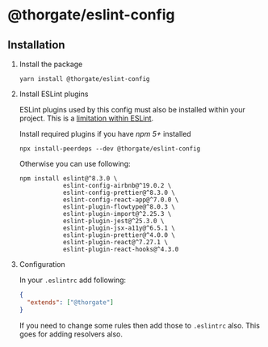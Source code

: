 # @thorgate/eslint-config

## Installation

1) Install the package
   ```shell script
   yarn install @thorgate/eslint-config
   ```

2) Install ESLint plugins

   ESLint plugins used by this config must also be installed within your project. This is a [limitation within ESLint](https://github.com/eslint/rfcs/pull/5).
    
   Install required plugins if you have *npm 5+* installed
   ```shell script
   npx install-peerdeps --dev @thorgate/eslint-config
   ```
    
   Otherwise you can use following:
    
   ```shell script
   npm install eslint@^8.3.0 \
               eslint-config-airbnb@^19.0.2 \
               eslint-config-prettier@^8.3.0 \
               eslint-config-react-app@^7.0.0 \
               eslint-plugin-flowtype@^8.0.3 \
               eslint-plugin-import@^2.25.3 \
               eslint-plugin-jest@^25.3.0 \
               eslint-plugin-jsx-a11y@^6.5.1 \
               eslint-plugin-prettier@^4.0.0 \
               eslint-plugin-react@^7.27.1 \
               eslint-plugin-react-hooks@^4.3.0
   ```

3) Configuration

   In your `.eslintrc` add following:

   ```json
   {
     "extends": ["@thorgate"]
   }
   ```
   
   If you need to change some rules then add those to `.eslintrc` also. This goes for adding resolvers also.
